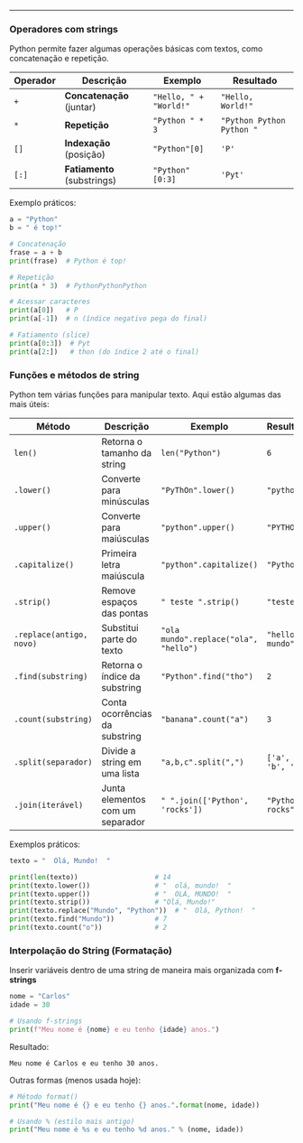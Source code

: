 
---

### Operadores com strings

Python permite fazer algumas operações básicas com textos, como concatenação e repetição. 

| **Operador** | **Descrição**               | **Exemplo**            | **Resultado**             |
| ------------ | --------------------------- | ---------------------- | ------------------------- |
| `+`          | **Concatenação** (juntar)   | `"Hello, " + "World!"` | `"Hello, World!"`         |
| `*`          | **Repetição**               | `"Python " * 3`        | `"Python Python Python "` |
| `[]`         | **Indexação** (posição)     | `"Python"[0]`          | `'P'`                     |
| `[:]`        | **Fatiamento** (substrings) | `"Python"[0:3]`        | `'Pyt'`                   |
Exemplo práticos:

```python
a = "Python"
b = " é top!"

# Concatenação
frase = a + b
print(frase)  # Python é top!

# Repetição
print(a * 3)  # PythonPythonPython

# Acessar caracteres
print(a[0])   # P
print(a[-1])  # n (índice negativo pega do final)

# Fatiamento (slice)
print(a[0:3])  # Pyt
print(a[2:])   # thon (do índice 2 até o final)
```

### Funções e métodos de string

Python tem várias funções para manipular texto. Aqui estão algumas das mais úteis:

| **Método**               | **Descrição**                    | **Exemplo**                           | **Resultado**     |
| ------------------------ | -------------------------------- | ------------------------------------- | ----------------- |
| `len()`                  | Retorna o tamanho da string      | `len("Python")`                       | `6`               |
| `.lower()`               | Converte para minúsculas         | `"PyThOn".lower()`                    | `"python"`        |
| `.upper()`               | Converte para maiúsculas         | `"python".upper()`                    | `"PYTHON"`        |
| `.capitalize()`          | Primeira letra maiúscula         | `"python".capitalize()`               | `"Python"`        |
| `.strip()`               | Remove espaços das pontas        | `" teste ".strip()`                   | `"teste"`         |
| `.replace(antigo, novo)` | Substitui parte do texto         | `"ola mundo".replace("ola", "hello")` | `"hello mundo"`   |
| `.find(substring)`       | Retorna o índice da substring    | `"Python".find("tho")`                | `2`               |
| `.count(substring)`      | Conta ocorrências da substring   | `"banana".count("a")`                 | `3`               |
| `.split(separador)`      | Divide a string em uma lista     | `"a,b,c".split(",")`                  | `['a', 'b', 'c']` |
| `.join(iterável)`        | Junta elementos com um separador | `" ".join(['Python', 'rocks'])`       | `"Python rocks"`  |
Exemplos práticos: 

```python
texto = "  Olá, Mundo!  "

print(len(texto))                   # 14
print(texto.lower())                # "  olá, mundo!  "
print(texto.upper())                # "  OLÁ, MUNDO!  "
print(texto.strip())                # "Olá, Mundo!"
print(texto.replace("Mundo", "Python"))  # "  Olá, Python!  "
print(texto.find("Mundo"))          # 7
print(texto.count("o"))             # 2
```

### Interpolação do String (Formatação)

Inserir variáveis dentro de uma string de maneira mais organizada com **f-strings**
```python
nome = "Carlos"
idade = 30

# Usando f-strings
print(f"Meu nome é {nome} e eu tenho {idade} anos.")
```

Resultado:
```
Meu nome é Carlos e eu tenho 30 anos.
```

Outras formas (menos usada hoje):
```python
# Método format()
print("Meu nome é {} e eu tenho {} anos.".format(nome, idade))

# Usando % (estilo mais antigo)
print("Meu nome é %s e eu tenho %d anos." % (nome, idade))
```

